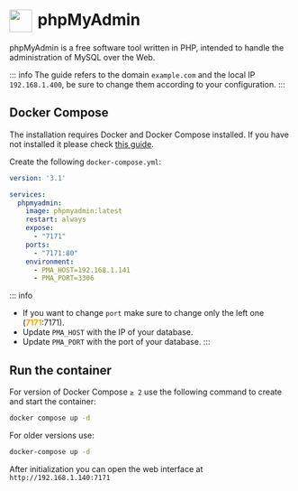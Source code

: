 # <img src="/phpmyadmin-icon.png" width="40" height="40" style="display:inline-block; vertical-align: middle; margin-right: 10px">phpMyAdmin <Badge type="tip" text="docker" style=" position: relative; float: right;" />


phpMyAdmin is a free software tool written in PHP, intended to handle the administration of MySQL over the Web.

::: info
The guide refers to the domain <code>example.com</code> and the local IP <code>192.168.1.400</code>, be sure to change them according to your configuration.
:::

## Docker Compose
The installation requires Docker and Docker Compose installed. If you have not installed it please check [this guide](/docker/install.md).

Create the following <code>docker-compose.yml</code>:
```yml
version: '3.1'

services:
  phpmyadmin:
    image: phpmyadmin:latest
    restart: always
    expose:
      - "7171"
    ports:
      - "7171:80"
    environment:
      - PMA_HOST=192.168.1.141
      - PMA_PORT=3306
```

::: info
* If you want to change <code>port</code> make sure to change only the left one (<span style="color:orange"><strong>7171</strong></span>:7171).
* Update <code>PMA_HOST</code> with the IP of your database.
* Update <code>PMA_PORT</code> with the port of your database.
:::

## Run the container

For version of Docker Compose <code>≥ 2</code> use the following command to create and start the container:
```bash
docker compose up -d
```
For older versions use:
```bash
docker-compose up -d
```

After initialization you can open the web interface at <code>ht<span>tp://</span>192.168.1.140:7171</code>